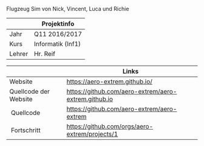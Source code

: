 Flugzeug Sim von Nick, Vincent, Luca und Richie

|        | Projektinfo       |
| ------ | ----------------- |
| Jahr   | Q11 2016/2017     |
| Kurs   | Informatik (Inf1) |
| Lehrer | Hr. Reif          |

|                       | Links                                                |
| --------------------- | ---------------------------------------------------- |
| Website               | https://aero-extrem.github.io/                       |
| Quellcode der Website | https://github.com/aero-extrem/aero-extrem.github.io |
| Quellcode             | https://github.com/aero-extrem/aero-extrem           |
| Fortschritt           | https://github.com/orgs/aero-extrem/projects/1       |
